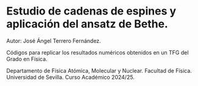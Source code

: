 # Estudio de cadenas de espines y aplicación del ansatz de Bethe.

Autor: José Ángel Terrero Fernández.

Códigos para replicar los resultados numéricos obtenidos en un TFG del Grado en Física.

Departamento de Física Atómica, Molecular y Nuclear. Facultad de Física. Universidad de Sevilla.
Curso Académico 2024/25.
